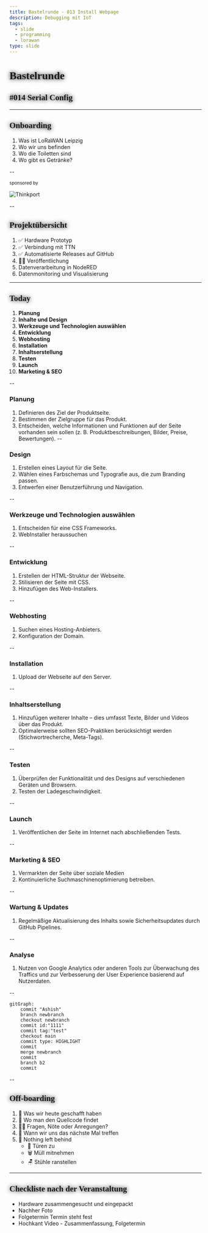 ```yaml
---
title: Bastelrunde - 013 Install Webpage
description: Debugging mit IoT
tags:
  - slide
  - programming
  - lorawan
type: slide
---
```

<style>
@import url('https://fonts.googleapis.com/css2?family=Lobster&family=Permanent+Marker&display=swap');
h1, h2 {
	font-family: 'Permanent Marker', cursive !important;
	text-shadow: 0 0 12px #000 !important;
}
</style>

<!-- slide bg="[[meetup-014.png]]" data-auto-animate     -->

# Bastelrunde 
<!-- element style="padding-top: 30%; text-shadow: 4px 4px 2px 2px #000;" -->
## #014 Serial Config

<!-- element style="text-shadow: 4px 4px 2px 2px #000" -->

<!--
**Checkliste bevor es losgeht:**

- [ ] Foto gemacht
- [ ] Tweet gesendet
- [ ] Hochkant Video

-->

---

## Onboarding

1) Was ist LoRaWAN Leipzig
2) Wo wir uns befinden
3) Wo die Toiletten sind
4) Wo gibt es Getränke?

<!--
- [ ] Was ist LoRaWAN Leipzig
	- [ ] Ziele
	- [ ] Wer sind die Leute
- [ ] Wo befinden wir uns (Basislager, Kohlenstraße)
- [ ] Wo sind die Toiletten
- [ ] Wo gibt es Getränke?
-->

--

<!-- slide bg="[[vergissberlin_man_on_a_roof_top_with_an_antenna_and_a_soldering_17ba6cf4-1d1b-4eba-b3ee-30b9431dd2c1.png]]" -->

<grid drag="60 30" bg="#ffffff88" style="border-radius: 12px;backdrop-filter: blur(20px);" pad="1em 2em 1em 1em">

<small>sponsored by</small>

![Thinkport](https://thinkport.digital/wp-content/uploads/elementor/thumbs/Logo_horizontral_new-q79kisryfbimg521qvcamhuu9zgajwl52ie1tm6q0s.png)

</grid>

--

## Projektübersicht

1) ✅ Hardware Prototyp
2) ✅ Verbindung mit TTN
3) ✅ Automatisierte Releases auf GitHub
4) 👩‍💻 Veröffentlichung
5) Datenverarbeitung in NodeRED
6) Datenmonitoring und Visualisierung


---
<!-- slide bg="[[vergissberlin_microcontroller_flying_through_clouds_e4ca3e11-4904-4bfb-a259-0a4fbf2dee4e.png]]" -->

<grid drag="60 30" bg="#000000cc" style="border-radius: 12px;backdrop-filter: blur(10px);" pad="1em 2em 1em 1em">

## Today 👩‍💻🧑🏼‍💻👨🏻‍💻

1) **Planung**
1) **Inhalte und Design**
1) **Werkzeuge und Technologien auswählen**
1) **Entwicklung**
1) **Webhosting**
1) **Installation**
1) **Inhaltserstellung**
1) **Testen**
1) **Launch**
2) **Marketing & SEO**
</grid>

<!--

1. **Planung**
   - Definieren des Ziel der Produktseite.
   - Bestimmen der Zielgruppe für das Produkt.
   - Entscheiden, welche Informationen und Funktionen auf der Seite vorhanden sein sollen (z. B. Produktbeschreibungen, Bilder, Preise, Bewertungen).
2. **Design**
   - Erstellen eines Layout für die Seite.
   - Wählen eines Farbschemas und Typografie aus, die zum Branding passen.
   - Entwerfen einer Benutzerführung und Navigation.
3. **Werkzeuge und Technologien auswählen**
   - Entscheiden für eine CSS Frameworks.
   - WebInstaller heraussuchen
4. **Entwicklung**
   - Erstellen der HTML-Struktur der Webseite.
   - Stilisieren der Seite mit CSS.
   - Hinzufügen des Web-Installers.
5. **Webhosting**
   - Suchen eines Hosting-Anbieters.
   - Konfiguration der Domain.
6. **Installation**
    - Upload der Webseite auf den Server.
7. **Inhaltserstellung**
    - Hinzufügen weiterer Inhalte – dies umfasst Texte, Bilder und Videos über das Produkt.
    - Optimalerweise sollten SEO-Praktiken berücksichtigt werden (Stichwortrecherche, Meta-Tags).
8. **Testen**
    - Überprüfen der Funktionalität und des Designs auf verschiedenen Geräten und Browsern.
    - Testen der Ladegeschwindigkeit.
9. **Launch**
    - Veröffentlichen der Seite im Internet nach abschließenden Tests.
10. **Marketing & SEO**
     - Vermarkten der Seite über soziale Medien
     - Kontinuierliche Suchmaschinenoptimierung betreiben.
11. **Wartung & Updates**
     - Regelmäßige Aktualisierung des Inhalts sowie Sicherheitsupdates durch GitHub Pipelines.
12. **Analyse**
     - Nutzen von Google Analytics oder anderen Tools zur Überwachung des Traffics und zur Verbesserung der User Experience basierend auf Nutzerdaten.

-->

--
### Planung

1) Definieren des Ziel der Produktseite.
2) Bestimmen der Zielgruppe für das Produkt.
3) Entscheiden, welche Informationen und Funktionen auf der Seite vorhanden sein sollen (z. B. Produktbeschreibungen, Bilder, Preise, Bewertungen).
--

### Design

1) Erstellen eines Layout für die Seite.
2) Wählen eines Farbschemas und Typografie aus, die zum Branding passen.
3) Entwerfen einer Benutzerführung und Navigation.

--

### Werkzeuge und Technologien auswählen

1) Entscheiden für eine CSS Frameworks.
2) WebInstaller heraussuchen

--
### Entwicklung

1) Erstellen der HTML-Struktur der Webseite.
2) Stilisieren der Seite mit CSS.
3) Hinzufügen des Web-Installers.

--
### Webhosting

1) Suchen eines Hosting-Anbieters.
2) Konfiguration der Domain.

--
### Installation

1) Upload der Webseite auf den Server.

--
### Inhaltserstellung

1) Hinzufügen weiterer Inhalte – dies umfasst Texte, Bilder und Videos über das Produkt.
2) Optimalerweise sollten SEO-Praktiken berücksichtigt werden (Stichwortrecherche, Meta-Tags).

--
### Testen

1) Überprüfen der Funktionalität und des Designs auf verschiedenen Geräten und Browsern.
2) Testen der Ladegeschwindigkeit.

--
### Launch
1) Veröffentlichen der Seite im Internet nach abschließenden Tests.

--
### Marketing & SEO
1) Vermarkten der Seite über soziale Medien
2) Kontinuierliche Suchmaschinenoptimierung betreiben.

--
### Wartung & Updates
 1) Regelmäßige Aktualisierung des Inhalts sowie Sicherheitsupdates durch GitHub Pipelines.

--
### Analyse
 1) Nutzen von Google Analytics oder anderen Tools zur Überwachung des Traffics und zur Verbesserung der User Experience basierend auf Nutzerdaten.

--


```mermaid
gitGraph:
    commit "Ashish"
    branch newbranch
    checkout newbranch
    commit id:"1111"
    commit tag:"test"
    checkout main
    commit type: HIGHLIGHT
    commit
    merge newbranch
    commit
    branch b2
    commit
```

--
## Off-boarding

1) 🏁 Was wir heute geschafft haben
2) 🔎 Wo man den Quellcode findet
3) 🙋‍♂️ Fragen, Nöte oder Anregungen?
4) 📆 Wann wir uns das nächste Mal treffen
5) 🫥 Nothing left behind
	- 🚪 Türen zu
	- 🗑️ Müll mitnehmen
	- 🪑 Stühle ranstellen

---
## Checkliste nach der Veranstaltung

-  Hardware zusammengesucht und eingepackt
- Nachher Foto
- Folgetermin Termin steht fest
- Hochkant Video - Zusammenfassung, Folgetermin
